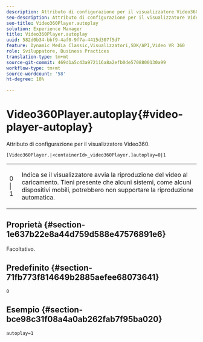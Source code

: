 ```yaml
---
description: Attributo di configurazione per il visualizzatore Video360.
seo-description: Attributo di configurazione per il visualizzatore Video360.
seo-title: Video360Player.autoplay
solution: Experience Manager
title: Video360Player.autoplay
uuid: 582d0b34-bbf9-4af0-9f7a-4415d307f5d7
feature: Dynamic Media Classic,Visualizzatori,SDK/API,Video VR 360
role: Sviluppatore, Business Practices
translation-type: tm+mt
source-git-commit: 469d1a5c43a972116a8a2efb0de5708800130a99
workflow-type: tm+mt
source-wordcount: '58'
ht-degree: 18%

---
```



# Video360Player.autoplay{#video-player-autoplay}

Attributo di configurazione per il visualizzatore Video360.

`[Video360Player.|<containerId>_video360Player.]autoplay=0|1`

<table id="table_441553CD34C94A58A9D7CBF772DEDDB6"> 
 <tbody> 
  <tr> 
   <td colname="col1"> <p> <span class="codeph"> 0 | 1 </span> </p> </td> 
   <td colname="col2"> <p> Indica se il visualizzatore avvia la riproduzione del video al caricamento. Tieni presente che alcuni sistemi, come alcuni dispositivi mobili, potrebbero non supportare la riproduzione automatica. </p> </td> 
  </tr> 
 </tbody> 
</table>

## Proprietà {#section-1e637b22e8a44d759d588e47576891e6}

Facoltativo.

## Predefinito {#section-71fb773f814649b2885aefee68073641}

`0`

## Esempio {#section-bce98c31f08a4a0ab262fab7f95ba020}

```
autoplay=1
```

